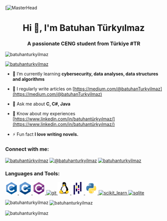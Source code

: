 [![MasterHead](https://c4.wallpaperflare.com/wallpaper/792/460/915/code-coding-programming-simple-background-wallpaper-preview.jpg)
<h1 align="center">Hi 👋, I'm Batuhan Türkyılmaz</h1> 
<h3 align="center">A passionate CENG student from Türkiye #TR</h3>

<p align="left"> <img src="https://komarev.com/ghpvc/?username=batuhanturkyilmaz&label=Profile%20views&color=0e75b6&style=flat" alt="batuhanturkyilmaz" /> </p>

<p align="left"> <a href="https://github.com/ryo-ma/github-profile-trophy"><img src="https://github-profile-trophy.vercel.app/?username=batuhanturkyilmaz" alt="batuhanturkyilmaz" /></a> </p>

- 🌱 I’m currently learning **cybersecurity, data analyses, data structures and algorithms**

- 📝 I regularly write articles on [https://medium.com/@batuhanTurkyilmaz](https://medium.com/@batuhanTurkyilmaz)

- 💬 Ask me about **C, C#, Java**

- 📄 Know about my experiences [https://www.linkedin.com/in/batuhantürkyılmaz/](https://www.linkedin.com/in/batuhantürkyılmaz/)

- ⚡ Fun fact **I love writing novels.**

<h3 align="left">Connect with me:</h3>
<p align="left">
<a href="https://linkedin.com/in/batuhantürkyılmaz" target="blank"><img align="center" src="https://raw.githubusercontent.com/rahuldkjain/github-profile-readme-generator/master/src/images/icons/Social/linked-in-alt.svg" alt="batuhantürkyılmaz" height="30" width="40" /></a>
<a href="https://medium.com/@batuhanturkyilmaz" target="blank"><img align="center" src="https://raw.githubusercontent.com/rahuldkjain/github-profile-readme-generator/master/src/images/icons/Social/medium.svg" alt="@batuhanturkyilmaz" height="30" width="40" /></a>
<a href="https://www.leetcode.com/batuhanturkyilmaz" target="blank"><img align="center" src="https://raw.githubusercontent.com/rahuldkjain/github-profile-readme-generator/master/src/images/icons/Social/leet-code.svg" alt="batuhanturkyilmaz" height="30" width="40" /></a>
</p>

<h3 align="left">Languages and Tools:</h3>
<p align="left"> <a href="https://www.cprogramming.com/" target="_blank" rel="noreferrer"> <img src="https://raw.githubusercontent.com/devicons/devicon/master/icons/c/c-original.svg" alt="c" width="40" height="40"/> </a> <a href="https://www.w3schools.com/cpp/" target="_blank" rel="noreferrer"> <img src="https://raw.githubusercontent.com/devicons/devicon/master/icons/cplusplus/cplusplus-original.svg" alt="cplusplus" width="40" height="40"/> </a> <a href="https://www.w3schools.com/cs/" target="_blank" rel="noreferrer"> <img src="https://raw.githubusercontent.com/devicons/devicon/master/icons/csharp/csharp-original.svg" alt="csharp" width="40" height="40"/> </a> <a href="https://git-scm.com/" target="_blank" rel="noreferrer"> <img src="https://www.vectorlogo.zone/logos/git-scm/git-scm-icon.svg" alt="git" width="40" height="40"/> </a> <a href="https://www.linux.org/" target="_blank" rel="noreferrer"> <img src="https://raw.githubusercontent.com/devicons/devicon/master/icons/linux/linux-original.svg" alt="linux" width="40" height="40"/> </a> <a href="https://pandas.pydata.org/" target="_blank" rel="noreferrer"> <img src="https://raw.githubusercontent.com/devicons/devicon/2ae2a900d2f041da66e950e4d48052658d850630/icons/pandas/pandas-original.svg" alt="pandas" width="40" height="40"/> </a> <a href="https://www.python.org" target="_blank" rel="noreferrer"> <img src="https://raw.githubusercontent.com/devicons/devicon/master/icons/python/python-original.svg" alt="python" width="40" height="40"/> </a> <a href="https://scikit-learn.org/" target="_blank" rel="noreferrer"> <img src="https://upload.wikimedia.org/wikipedia/commons/0/05/Scikit_learn_logo_small.svg" alt="scikit_learn" width="40" height="40"/> </a> <a href="https://www.sqlite.org/" target="_blank" rel="noreferrer"> <img src="https://www.vectorlogo.zone/logos/sqlite/sqlite-icon.svg" alt="sqlite" width="40" height="40"/> </a> </p>

<p><img align="left" src="https://github-readme-stats.vercel.app/api/top-langs?username=batuhanturkyilmaz&show_icons=true&locale=en&layout=compact" alt="batuhanturkyilmaz" /></p>

<p>&nbsp;<img align="center" src="https://github-readme-stats.vercel.app/api?username=batuhanturkyilmaz&show_icons=true&theme=dark&locale=tr" alt="batuhanturkyilmaz" /></p>

<p><img align="center" src="https://github-readme-streak-stats.herokuapp.com/?user=batuhanturkyilmaz&" alt="batuhanturkyilmaz" /></p>


